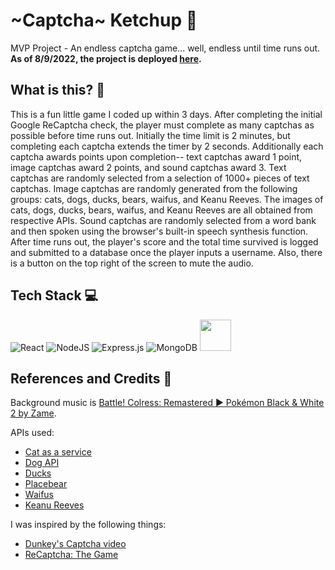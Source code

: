 # ~Captcha~ Ketchup 🍅
MVP Project - An endless captcha game... well, endless until time runs out.
**As of 8/9/2022, the project is deployed [here](http://ec2-13-56-211-7.us-west-1.compute.amazonaws.com:3000/captcha).**

## What is this? 🧐
This is a fun little game I coded up within 3 days. After completing the initial Google ReCaptcha check, the player must complete as many captchas as possible before time runs out. Initially the time limit is 2 minutes, but completing each captcha extends the timer by 2 seconds. Additionally each captcha awards points upon completion-- text captchas award 1 point, image captchas award 2 points, and sound captchas award 3. Text captchas are randomly selected from a selection of 1000+ pieces of text captchas. Image captchas are randomly generated from the following groups: cats, dogs, ducks, bears, waifus, and Keanu Reeves. The images of cats, dogs, ducks, bears, waifus, and Keanu Reeves are all obtained from respective APIs. Sound captchas are randomly selected from a word bank and then spoken using the browser's built-in speech synthesis function. After time runs out, the player's score and the total time survived is logged and submitted to a database once the player inputs a username. Also, there is a button on the top right of the screen to mute the audio.

## Tech Stack 💻
![React](https://img.shields.io/badge/react-%2320232a.svg?style=for-the-badge&logo=react&logoColor=%2361DAFB)
![NodeJS](https://img.shields.io/badge/node.js-6DA55F?style=for-the-badge&logo=node.js&logoColor=white)
![Express.js](https://img.shields.io/badge/express.js-%23404d59.svg?style=for-the-badge&logo=express&logoColor=%2361DAFB)
![MongoDB](https://img.shields.io/badge/MongoDB-%234ea94b.svg?style=for-the-badge&logo=mongodb&logoColor=white)
<img src="https://user-images.githubusercontent.com/50159219/184975387-b25cab74-273b-461a-9e3d-df44799359f1.png" width=50 height=50 />

## References and Credits 📄
Background music is [Battle! Colress: Remastered ► Pokémon Black & White 2 by Zame](https://www.youtube.com/watch?v=S_IvtZjXpVM).

APIs used:
- [Cat as a service](https://cataas.com/#/)
- [Dog API](https://dog.ceo/dog-api/)
- [Ducks](https://random-d.uk/)
- [Placebear](https://placebear.com/)
- [Waifus](https://waifu.pics/docs)
- [Keanu Reeves](https://placekeanu.com/)

I was inspired by the following things:
- [Dunkey's Captcha video](https://www.youtube.com/watch?v=WqnXp6Saa8Y)
- [ReCaptcha: The Game](https://www.newgrounds.com/portal/view/819528)

